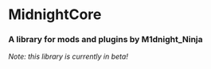 # MidnightCore

### A library for mods and plugins by M1dnight_Ninja


*Note: this library is currently in beta!*
